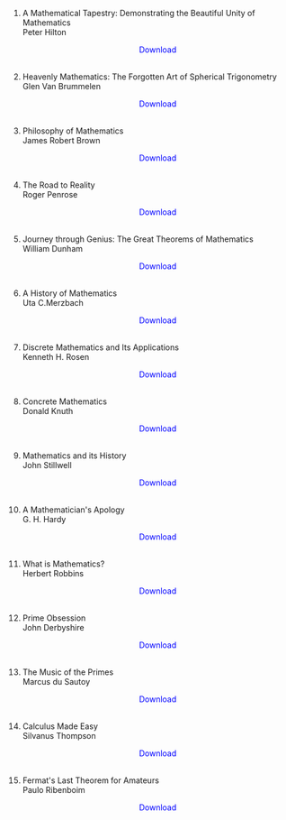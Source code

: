 1. A Mathematical Tapestry: Demonstrating the Beautiful Unity of Mathematics</br>
                Peter Hilton</br>
                <a href="https://github.com/manjunath5496/Math-Books/blob/master/c(29).pdf" target="_blank" style="text-decoration:none"> <font color="blue"> <center> Download</center></font> </a></br>
                
            
2. Heavenly Mathematics: The Forgotten Art of Spherical Trigonometry</br>
                Glen Van Brummelen</br>
                <a href="https://github.com/manjunath5496/Math-Books/blob/master/c(35).pdf" target="_blank" style="text-decoration:none"> <font color="blue"> <center> Download</center></font> </a></br>
                
3.  Philosophy of Mathematics</br>
                James Robert Brown</br>
                <a href="https://github.com/manjunath5496/Math-Books/blob/master/c(48).pdf" target="_blank" style="text-decoration:none"> <font color="blue"> <center> Download</center></font> </a></br>
                
4.  The Road to Reality</br>
                Roger Penrose</br>
                <a href="https://github.com/manjunath5496/Math-Books/blob/master/pdf44.pdf" target="_blank" style="text-decoration:none"> <font color="blue"> <center> Download</center></font> </a></br>
                
            
5. Journey through Genius: The Great Theorems of Mathematics</br>
               William Dunham</br>
                <a href="https://github.com/manjunath5496/Math-Books/blob/master/pdf99.pdf" target="_blank" style="text-decoration:none"> <font color="blue"> <center> Download</center></font> </a></br>
                
6. A History of Mathematics</br>
              Uta C.Merzbach</br>
                <a href="https://github.com/manjunath5496/Math-Books/blob/master/pdf100.pdf" target="_blank" style="text-decoration:none"> <font color="blue"> <center> Download</center></font> </a></br>
                
7. Discrete Mathematics and Its Applications</br>
              Kenneth H. Rosen</br>
                <a href="https://github.com/manjunath5496/Math-Books/blob/master/pdf913.rar" target="_blank" style="text-decoration:none"> <font color="blue"> <center> Download</center></font> </a></br>
                
 8. Concrete Mathematics</br>
                Donald Knuth</br>
                <a href="https://github.com/manjunath5496/Math-Books/blob/master/pdf983.pdf" target="_blank" style="text-decoration:none"> <font color="blue"> <center> Download</center></font> </a></br>
                
            
9.  Mathematics and its History  </br>
                John Stillwell</br>
                <a href="https://github.com/manjunath5496/Math-Books/blob/master/pdf987.pdf" target="_blank" style="text-decoration:none"> <font color="blue"> <center> Download</center></font> </a></br>
                
10.  A Mathematician's Apology </br>
              G. H. Hardy</br>
                <a href="https://github.com/manjunath5496/Math-Books/blob/master/pdf988.pdf" target="_blank" style="text-decoration:none"> <font color="blue"> <center> Download</center></font> </a></br>
                
11.  What is Mathematics?  </br>
               Herbert Robbins </br>
                <a href="https://github.com/manjunath5496/Math-Books/blob/master/pdf990.pdf" target="_blank" style="text-decoration:none"> <font color="blue"> <center> Download</center></font> </a></br>
                
12.  Prime Obsession  </br>
               	John Derbyshire</br>
                <a href="https://github.com/manjunath5496/Math-Books/blob/master/pdf991.pdf" target="_blank" style="text-decoration:none"> <font color="blue"> <center> Download</center></font> </a></br>
                
13. The Music of the Primes  </br>
               Marcus du Sautoy</br>
                <a href="https://github.com/manjunath5496/Math-Books/blob/master/pdf996.pdf" target="_blank" style="text-decoration:none"> <font color="blue"> <center> Download</center></font> </a></br>
                
14. Calculus Made Easy   </br>
               Silvanus Thompson</br>
                <a href="https://github.com/manjunath5496/Math-Books/blob/master/pdf1253.pdf" target="_blank" style="text-decoration:none"> <font color="blue"> <center> Download</center></font> </a></br>
                
15. Fermat's Last Theorem for Amateurs  </br>
               Paulo Ribenboim</br>
                <a href="https://github.com/manjunath5496/Math-Books/blob/master/sh84.pdf" target="_blank" style="text-decoration:none"> <font color="blue"> <center> Download</center></font> </a></br>
                
            
		   
		      
		  
